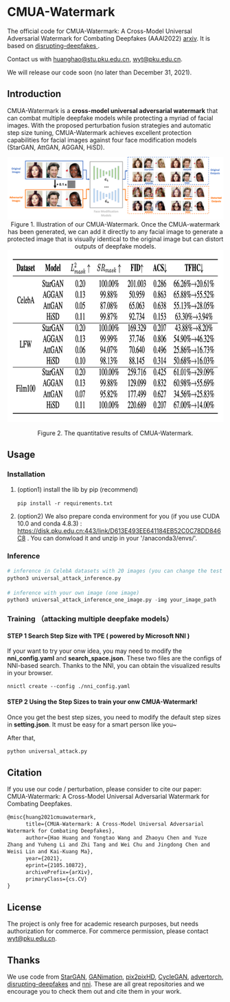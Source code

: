# CMUA-Watermark

The official code for CMUA-Watermark: A Cross-Model Universal Adversarial Watermark for Combating Deepfakes (AAAI2022) [arxiv](https://arxiv.org/abs/2105.10872).  It is based on [disrupting-deepfakes
](https://github.com/natanielruiz/disrupting-deepfakes). 

Contact us with huanghao@stu.pku.edu.cn, wyt@pku.edu.cn.

We will release our code soon (no later than December 31, 2021).

## Introduction

CMUA-Watermark is a **cross-model universal adversarial watermark** that can combat multiple deepfake models while protecting a myriad of facial images. With the proposed perturbation fusion strategies and automatic step size tuning, CMUA-Watermark achieves excellent protection capabilities for facial images against four face modification models (StarGAN, AttGAN, AGGAN, HiSD).

<center>
<img src="./imgs/1.png">
Figure 1. Illustration of our CMUA-Watermark. Once the CMUA-watermark has been generated, we can add it directly to any facial image to generate a protected image that is visually identical to the original image but can distort outputs of deepfake models.
</center>

<center>

<img src="./imgs/2.png" height=400>

Figure 2. The quantitative results of CMUA-Watermark.
</center>

## Usage

### Installation

1. (option1) install the lib by pip (recommend)

    `
    pip install -r requirements.txt
    `

    
2. (option2) We also prepare conda environment for you (if you use CUDA 10.0 and conda 4.8.3) : https://disk.pku.edu.cn:443/link/D613E493EE641184EB52C0C78DD846C8 . You can donwload it and unzip in your '/anaconda3/envs/'. 

### Inference

``` python
# inference in CelebA datasets with 20 images (you can change the test number in evaluate.py)
python3 universal_attack_inference.py

# inference with your own image (one image)
python3 universal_attack_inference_one_image.py -img your_image_path
```

### Training （attacking multiple deepfake models）

#### STEP 1 **Search Step Size with TPE ( powered by Microsoft NNI )**

If your want to try your onw idea, you may need to modify the **nni_config.yaml** and **search_space.json**. These two files are the configs of NNI-based search. Thanks to the NNI, you can obtain the visualized results in your browser.


```
nnictl create --config ./nni_config.yaml 
```

#### STEP 2 **Using the Step Sizes to train your onw CMUA-Watermark!**

Once you get the best step sizes, you need to modify the default step sizes in **setting.json**. It must be easy for a smart person like you~

After that,

``` python
python universal_attack.py
```


## Citation

If you use our code / perturbation, please consider to cite our paper: CMUA-Watermark: A Cross-Model Universal Adversarial Watermark for Combating Deepfakes.

```
@misc{huang2021cmuawatermark,
      title={CMUA-Watermark: A Cross-Model Universal Adversarial Watermark for Combating Deepfakes}, 
      author={Hao Huang and Yongtao Wang and Zhaoyu Chen and Yuze Zhang and Yuheng Li and Zhi Tang and Wei Chu and Jingdong Chen and Weisi Lin and Kai-Kuang Ma},
      year={2021},
      eprint={2105.10872},
      archivePrefix={arXiv},
      primaryClass={cs.CV}
}
```

## License

The project is only free for academic research purposes, but needs authorization for commerce. For commerce permission, please contact wyt@pku.edu.cn.

## Thanks

We use code from [StarGAN](https://github.com/yunjey/stargan), [GANimation](https://github.com/vipermu/ganimation), [pix2pixHD](https://github.com/NVIDIA/pix2pixHD), [CycleGAN](https://github.com/junyanz/pytorch-CycleGAN-and-pix2pix), [advertorch](https://github.com/BorealisAI/advertorch), [disrupting-deepfakes](https://github.com/natanielruiz/disrupting-deepfakes) and [nni](https://github.com/microsoft/nni). These are all great repositories and we encourage you to check them out and cite them in your work.